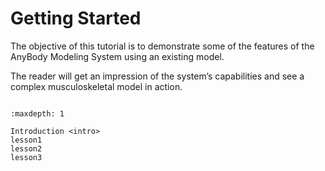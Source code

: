# Getting Started

The objective of this tutorial is to demonstrate some of the features of
the AnyBody Modeling System using an existing model.

The reader will get an impression of the system’s capabilities and see a
complex musculoskeletal model in action.

```{rubric} Tutorial content
```

```{toctree}
:maxdepth: 1

Introduction <intro>
lesson1
lesson2
lesson3
```
